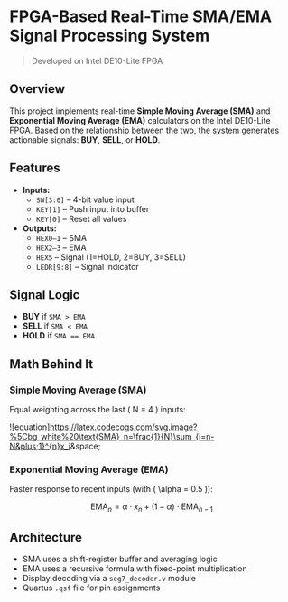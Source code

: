 # FPGA-Based Real-Time SMA/EMA Signal Processing System

> Developed on Intel DE10-Lite FPGA

## Overview

This project implements real-time **Simple Moving Average (SMA)** and **Exponential Moving Average (EMA)** calculators on the Intel DE10-Lite FPGA. Based on the relationship between the two, the system generates actionable signals: **BUY**, **SELL**, or **HOLD**.

## Features

- **Inputs:**  
  - `SW[3:0]` – 4-bit value input  
  - `KEY[1]` – Push input into buffer  
  - `KEY[0]` – Reset all values  
- **Outputs:**  
  - `HEX0–1` – SMA  
  - `HEX2–3` – EMA  
  - `HEX5` – Signal (1=HOLD, 2=BUY, 3=SELL)  
  - `LEDR[9:8]` – Signal indicator  

## Signal Logic

- **BUY** if `SMA > EMA`  
- **SELL** if `SMA < EMA`  
- **HOLD** if `SMA == EMA`

## Math Behind It

### Simple Moving Average (SMA)

Equal weighting across the last \( N = 4 \) inputs:


![equation]https://latex.codecogs.com/svg.image?%5Cbg_white%20\text{SMA}_n=\frac{1}{N}\sum_{i=n-N&plus;1}^{n}x_i&space;

### Exponential Moving Average (EMA)

Faster response to recent inputs (with \( \alpha = 0.5 \)):

$$
\text{EMA}_n = \alpha \cdot x_n + (1 - \alpha) \cdot \text{EMA}_{n-1}
$$


## Architecture

- SMA uses a shift-register buffer and averaging logic
- EMA uses a recursive formula with fixed-point multiplication
- Display decoding via a `seg7_decoder.v` module
- Quartus `.qsf` file for pin assignments
